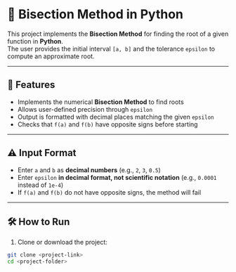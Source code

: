 # 🔢 Bisection Method in Python

This project implements the **Bisection Method** for finding the root of a given function in **Python**.  
The user provides the initial interval `[a, b]` and the tolerance `epsilon` to compute an approximate root.

---

## 📌 Features

- Implements the numerical **Bisection Method** to find roots  
- Allows user-defined precision through `epsilon`  
- Output is formatted with decimal places matching the given `epsilon`  
- Checks that `f(a)` and `f(b)` have opposite signs before starting  

---

## ⚠️ Input Format

- Enter `a` and `b` as **decimal numbers** (e.g., `2`, `3`, `0.5`)  
- Enter `epsilon` **in decimal format, not scientific notation** (e.g., `0.0001` instead of `1e-4`)  
- If `f(a)` and `f(b)` do not have opposite signs, the method will fail  

---

## 🛠️ How to Run

1. Clone or download the project:  
```bash
git clone <project-link>
cd <project-folder>
